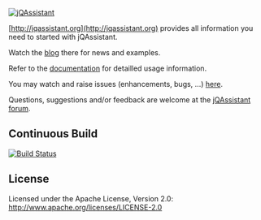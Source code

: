 [![jQAssistant](https://github.com/buschmais/jqassistant/wiki/images/logo_jqa-small.png "jQAssistant")](http://jqassistant.org)

[http://jqassistant.org](http://jqassistant.org) provides all information you need to started with jQAssistant.

Watch the [blog](http://jqassistant.org/blog/) there for news and examples.

Refer to the [documentation](https://buschmais.github.io/jqassistant/doc/1.0.0-M3) for detailled usage information.

You may watch and raise issues (enhancements, bugs, ...) [here](https://github.com/buschmais/jqassistant/issues).

Questions, suggestions and/or feedback are welcome at the [jQAssistant forum](https://groups.google.com/forum/#!forum/jqassistant).

## Continuous Build

[![Build Status](https://travis-ci.org/buschmais/jqassistant.svg?branch=master)](https://travis-ci.org/buschmais/jqassistant)

## License

Licensed under the Apache License, Version 2.0: http://www.apache.org/licenses/LICENSE-2.0
